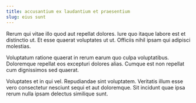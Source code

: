 ```yaml
---
title: accusantium ex laudantium et praesentium
slug: eius sunt
---
```


Rerum qui vitae illo quod aut repellat dolores. Iure quo itaque labore est et distinctio ut. Et esse quaerat voluptates ut ut. Officiis nihil ipsam qui adipisci molestias.

Voluptatum ratione quaerat in rerum earum quo culpa voluptatibus. Doloremque repellat eos excepturi dolores alias. Cumque est non repellat cum dignissimos sed quaerat.

Voluptates et in qui vel. Repudiandae sint voluptatem. Veritatis illum esse vero consectetur nesciunt sequi et aut doloremque. Sit incidunt quae ipsa rerum nulla ipsam delectus similique sunt.
